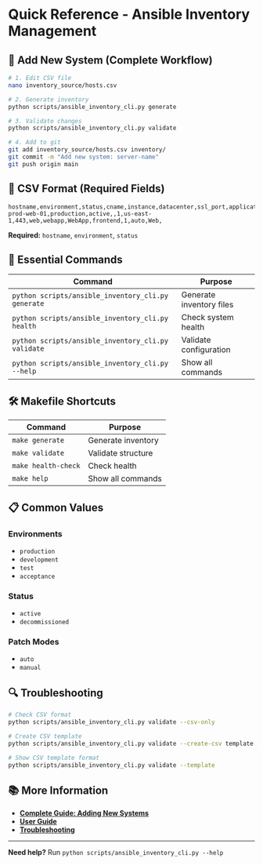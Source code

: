 # Quick Reference - Ansible Inventory Management

## 🚀 **Add New System (Complete Workflow)**

```bash
# 1. Edit CSV file
nano inventory_source/hosts.csv

# 2. Generate inventory
python scripts/ansible_inventory_cli.py generate

# 3. Validate changes
python scripts/ansible_inventory_cli.py validate

# 4. Add to git
git add inventory_source/hosts.csv inventory/
git commit -m "Add new system: server-name"
git push origin main
```

## 📝 **CSV Format (Required Fields)**

```csv
hostname,environment,status,cname,instance,datacenter,ssl_port,application_service,product_id,primary_application,function,batch_number,patch_mode,dashboard_group,decommission_date
prod-web-01,production,active,,1,us-east-1,443,web,webapp,WebApp,frontend,1,auto,Web,
```

**Required:** `hostname`, `environment`, `status`

## 🔧 **Essential Commands**

| Command | Purpose |
|---------|---------|
| `python scripts/ansible_inventory_cli.py generate` | Generate inventory files |
| `python scripts/ansible_inventory_cli.py health` | Check system health |
| `python scripts/ansible_inventory_cli.py validate` | Validate configuration |
| `python scripts/ansible_inventory_cli.py --help` | Show all commands |

## 🛠️ **Makefile Shortcuts**

| Command | Purpose |
|---------|---------|
| `make generate` | Generate inventory |
| `make validate` | Validate structure |
| `make health-check` | Check health |
| `make help` | Show all commands |

## 📋 **Common Values**

### Environments
- `production`
- `development` 
- `test`
- `acceptance`

### Status
- `active`
- `decommissioned`

### Patch Modes
- `auto`
- `manual`

## 🔍 **Troubleshooting**

```bash
# Check CSV format
python scripts/ansible_inventory_cli.py validate --csv-only

# Create CSV template
python scripts/ansible_inventory_cli.py validate --create-csv template.csv

# Show CSV template format
python scripts/ansible_inventory_cli.py validate --template
```

## 📚 **More Information**

- **[Complete Guide: Adding New Systems](docs/ADDING_SYSTEMS.md)**
- **[User Guide](USER_GUIDE.md)**
- **[Troubleshooting](docs/troubleshooting.md)**

---

**Need help?** Run `python scripts/ansible_inventory_cli.py --help`